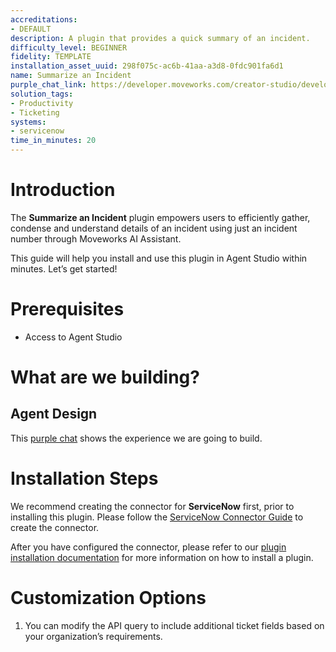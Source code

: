 ```yaml
---
accreditations:
- DEFAULT
description: A plugin that provides a quick summary of an incident.
difficulty_level: BEGINNER
fidelity: TEMPLATE
installation_asset_uuid: 298f075c-ac6b-41aa-a3d8-0fdc901fa6d1
name: Summarize an Incident
purple_chat_link: https://developer.moveworks.com/creator-studio/developer-tools/purple-chat/?conversation=%7B%22startTimestamp%22%3A%2211%3A43+AM%22%2C%22messages%22%3A%5B%7B%22parts%22%3A%5B%7B%22richText%22%3A%22Give+me+a+summary+of+%3Cstrong%3EINC0013956%3C%2Fstrong%3E%22%7D%5D%2C%22role%22%3A%22user%22%7D%2C%7B%22parts%22%3A%5B%7B%22reasoningSteps%22%3A%5B%7B%22richText%22%3A%22Retrieving+incident+details+from+%3Cstrong%3EServiceNow%3C%2Fstrong%3E...%22%2C%22status%22%3A%22pending%22%7D%2C%7B%22richText%22%3A%22Analyzing+incident+data+to+provide+a+summary...%22%2C%22status%22%3A%22pending%22%7D%5D%7D%2C%7B%22richText%22%3A%22Here%27s+a+summary+of+%3Cstrong%3EIncident+INC0013956%3C%2Fstrong%3E%3A%22%7D%2C%7B%22richText%22%3A%22%3Cstrong%3EIncident+Overview%3A%3C%2Fstrong%3E%5Cn%5CnThis+incident+%28%3Cstrong%3EINC0013956%3C%2Fstrong%3E%29+concerns+an+access+issue+within+the+%3Cstrong%3ESISSA%3C%2Fstrong%3E+system%2C+affecting+10+users+who+reported+the+problem+via+the+ChIP+path.+The+incident+is+currently+%27In+Progress%27+after+being+reopened+once.%5Cn%5Cn%3Cstrong%3EKey+Details%3A%3C%2Fstrong%3E%5Cn%5Cn%3Cul%3E%5Cn++%3Cli%3E%3Cstrong%3EImpact%3C%2Fstrong%3E%3A+Access+problem+affecting+10+users.%3C%2Fli%3E%5Cn++%3Cli%3E%3Cstrong%3EStatus%3C%2Fstrong%3E%3A+Currently+in+progress.%3C%2Fli%3E%5Cn++%3Cli%3E%3Cstrong%3EPriority%3C%2Fstrong%3E%3A+Planning+%28Priority+5%29%2C+Low+Urgency+%28Urgency+3%29.%3C%2Fli%3E%5Cn++%3Cli%3E%3Cstrong%3EResolution%3C%2Fstrong%3E%3A+Initially+resolved+by+the+caller+but+later+reopened%3B+resolution+code+indicates+%27Resolved+by+caller.%27%3C%2Fli%3E%5Cn++%3Cli%3E%3Cstrong%3EAssignment%3C%2Fstrong%3E%3A+Managed+by+the+Help+Desk+after+multiple+reassignments.%3C%2Fli%3E%5Cn%3C%2Ful%3E%5Cn%5CnThe+Service+Level+Agreement+%28SLA%29+requirements+for+this+incident+have+been+met.%22%7D%2C%7B%22citations%22%3A%5B%7B%22citationTitle%22%3A%22INC0013956%22%2C%22connectorName%22%3A%22servicenow%22%7D%5D%7D%5D%2C%22role%22%3A%22assistant%22%7D%5D%7D
solution_tags:
- Productivity
- Ticketing
systems:
- servicenow
time_in_minutes: 20
---
```


# Introduction

The **Summarize an Incident** plugin empowers users to efficiently gather, condense and understand details of an incident using just an incident number through Moveworks AI Assistant.

This guide will help you install and use this plugin in Agent Studio within minutes. Let’s get started!

# Prerequisites

- Access to Agent Studio

# What are we building?

## Agent Design

This [purple chat](https://developer.moveworks.com/creator-studio/developer-tools/purple-chat/?conversation=%7B%22startTimestamp%22%3A%2211%3A43+AM%22%2C%22messages%22%3A%5B%7B%22parts%22%3A%5B%7B%22richText%22%3A%22Give+me+a+summary+of+%3Cstrong%3EINC0013956%3C%2Fstrong%3E%22%7D%5D%2C%22role%22%3A%22user%22%7D%2C%7B%22parts%22%3A%5B%7B%22reasoningSteps%22%3A%5B%7B%22richText%22%3A%22Retrieving+incident+details+from+%3Cstrong%3EServiceNow%3C%2Fstrong%3E...%22%2C%22status%22%3A%22pending%22%7D%2C%7B%22richText%22%3A%22Analyzing+incident+data+to+provide+a+summary...%22%2C%22status%22%3A%22pending%22%7D%5D%7D%2C%7B%22richText%22%3A%22Here%27s+a+summary+of+%3Cstrong%3EIncident+INC0013956%3C%2Fstrong%3E%3A%22%7D%2C%7B%22richText%22%3A%22%3Cstrong%3EIncident+Overview%3A%3C%2Fstrong%3E%5Cn%5CnThis+incident+%28%3Cstrong%3EINC0013956%3C%2Fstrong%3E%29+concerns+an+access+issue+within+the+%3Cstrong%3ESISSA%3C%2Fstrong%3E+system%2C+affecting+10+users+who+reported+the+problem+via+the+ChIP+path.+The+incident+is+currently+%27In+Progress%27+after+being+reopened+once.%5Cn%5Cn%3Cstrong%3EKey+Details%3A%3C%2Fstrong%3E%5Cn%5Cn%3Cul%3E%5Cn++%3Cli%3E%3Cstrong%3EImpact%3C%2Fstrong%3E%3A+Access+problem+affecting+10+users.%3C%2Fli%3E%5Cn++%3Cli%3E%3Cstrong%3EStatus%3C%2Fstrong%3E%3A+Currently+in+progress.%3C%2Fli%3E%5Cn++%3Cli%3E%3Cstrong%3EPriority%3C%2Fstrong%3E%3A+Planning+%28Priority+5%29%2C+Low+Urgency+%28Urgency+3%29.%3C%2Fli%3E%5Cn++%3Cli%3E%3Cstrong%3EResolution%3C%2Fstrong%3E%3A+Initially+resolved+by+the+caller+but+later+reopened%3B+resolution+code+indicates+%27Resolved+by+caller.%27%3C%2Fli%3E%5Cn++%3Cli%3E%3Cstrong%3EAssignment%3C%2Fstrong%3E%3A+Managed+by+the+Help+Desk+after+multiple+reassignments.%3C%2Fli%3E%5Cn%3C%2Ful%3E%5Cn%5CnThe+Service+Level+Agreement+%28SLA%29+requirements+for+this+incident+have+been+met.%22%7D%2C%7B%22citations%22%3A%5B%7B%22citationTitle%22%3A%22INC0013956%22%2C%22connectorName%22%3A%22servicenow%22%7D%5D%7D%5D%2C%22role%22%3A%22assistant%22%7D%5D%7D) shows the experience we are going to build.

# Installation Steps

We recommend creating the connector for **ServiceNow** first, prior to installing this plugin. Please follow the [ServiceNow Connector Guide](https://developer.moveworks.com/creator-studio/resources/connector?id=servicenow) to create the connector.

After you have configured the connector, please refer to our [plugin installation documentation](https://help.moveworks.com/docs/ai-agent-marketplace-installation) for more information on how to install a plugin.

# Customization Options

1. You can modify the API query to include additional ticket fields based on your organization’s requirements.